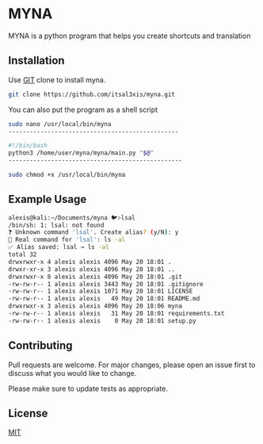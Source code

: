 # MYNA

MYNA is a python program that helps you create shortcuts and translation

## Installation

Use [GIT](https://github.com/git-guides/git-clone) clone to install myna.

```bash
git clone https://github.com/itsal3xis/myna.git
```
You can also put the program as a shell script
```bash
sudo nano /usr/local/bin/myna
------------------------------------------------

#!/bin/bash
python3 /home/user/myna/myna/main.py "$@"
-------------------------------------------------

sudo chmod +x /usr/local/bin/myna
```

## Example Usage

```bash
alexis@kali:~/Documents/myna 🐦>lsal
/bin/sh: 1: lsal: not found
❓ Unknown command 'lsal'. Create alias? (y/N): y
📝 Real command for 'lsal': ls -al
✅ Alias saved: lsal → ls -al
total 32
drwxrwxr-x 4 alexis alexis 4096 May 20 18:01 .
drwxr-xr-x 3 alexis alexis 4096 May 20 18:01 ..
drwxrwxr-x 8 alexis alexis 4096 May 20 18:01 .git
-rw-rw-r-- 1 alexis alexis 3443 May 20 18:01 .gitignore
-rw-rw-r-- 1 alexis alexis 1071 May 20 18:01 LICENSE
-rw-rw-r-- 1 alexis alexis   49 May 20 18:01 README.md
drwxrwxr-x 3 alexis alexis 4096 May 20 18:06 myna
-rw-rw-r-- 1 alexis alexis   31 May 20 18:01 requirements.txt
-rw-rw-r-- 1 alexis alexis    0 May 20 18:01 setup.py

```

## Contributing

Pull requests are welcome. For major changes, please open an issue first
to discuss what you would like to change.

Please make sure to update tests as appropriate.

## License

[MIT](https://choosealicense.com/licenses/mit/)
